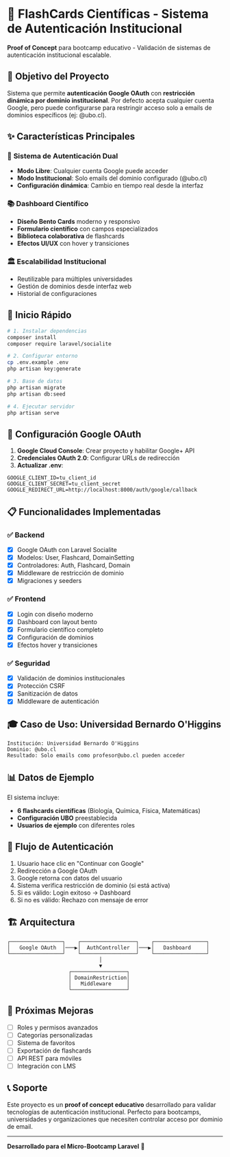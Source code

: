# 🧪 FlashCards Científicas - Sistema de Autenticación Institucional

**Proof of Concept** para bootcamp educativo - Validación de sistemas de autenticación institucional escalable.

## 🎯 Objetivo del Proyecto

Sistema que permite **autenticación Google OAuth** con **restricción dinámica por dominio institucional**. Por defecto acepta cualquier cuenta Google, pero puede configurarse para restringir acceso solo a emails de dominios específicos (ej: @ubo.cl).

## ✨ Características Principales

### 🔐 **Sistema de Autenticación Dual**
- **Modo Libre**: Cualquier cuenta Google puede acceder
- **Modo Institucional**: Solo emails del dominio configurado (@ubo.cl)
- **Configuración dinámica**: Cambio en tiempo real desde la interfaz

### 📚 **Dashboard Científico**
- **Diseño Bento Cards** moderno y responsivo
- **Formulario científico** con campos especializados
- **Biblioteca colaborativa** de flashcards
- **Efectos UI/UX** con hover y transiciones

### 🏛️ **Escalabilidad Institucional**
- Reutilizable para múltiples universidades
- Gestión de dominios desde interfaz web
- Historial de configuraciones

## 🚀 Inicio Rápido

```bash
# 1. Instalar dependencias
composer install
composer require laravel/socialite

# 2. Configurar entorno
cp .env.example .env
php artisan key:generate

# 3. Base de datos
php artisan migrate
php artisan db:seed

# 4. Ejecutar servidor
php artisan serve
```

## 🔧 Configuración Google OAuth

1. **Google Cloud Console**: Crear proyecto y habilitar Google+ API
2. **Credenciales OAuth 2.0**: Configurar URLs de redirección
3. **Actualizar .env**:
```env
GOOGLE_CLIENT_ID=tu_client_id
GOOGLE_CLIENT_SECRET=tu_client_secret
GOOGLE_REDIRECT_URL=http://localhost:8000/auth/google/callback
```

## 📋 Funcionalidades Implementadas

### ✅ **Backend**
- [x] Google OAuth con Laravel Socialite
- [x] Modelos: User, Flashcard, DomainSetting
- [x] Controladores: Auth, Flashcard, Domain
- [x] Middleware de restricción de dominio
- [x] Migraciones y seeders

### ✅ **Frontend**
- [x] Login con diseño moderno
- [x] Dashboard con layout bento
- [x] Formulario científico completo
- [x] Configuración de dominios
- [x] Efectos hover y transiciones

### ✅ **Seguridad**
- [x] Validación de dominios institucionales
- [x] Protección CSRF
- [x] Sanitización de datos
- [x] Middleware de autenticación

## 🎓 Caso de Uso: Universidad Bernardo O'Higgins

```
Institución: Universidad Bernardo O'Higgins
Dominio: @ubo.cl
Resultado: Solo emails como profesor@ubo.cl pueden acceder
```

## 📊 Datos de Ejemplo

El sistema incluye:
- **6 flashcards científicas** (Biología, Química, Física, Matemáticas)
- **Configuración UBO** preestablecida
- **Usuarios de ejemplo** con diferentes roles

## 🔄 Flujo de Autenticación

1. Usuario hace clic en "Continuar con Google"
2. Redirección a Google OAuth
3. Google retorna con datos del usuario
4. Sistema verifica restricción de dominio (si está activa)
5. Si es válido: Login exitoso → Dashboard
6. Si no es válido: Rechazo con mensaje de error

## 🏗️ Arquitectura

```
┌─────────────────┐    ┌──────────────────┐    ┌─────────────────┐
│   Google OAuth  │───▶│  AuthController  │───▶│   Dashboard     │
└─────────────────┘    └──────────────────┘    └─────────────────┘
                              │
                              ▼
                    ┌──────────────────┐
                    │ DomainRestriction│
                    │   Middleware     │
                    └──────────────────┘
```

## 🎯 Próximas Mejoras

- [ ] Roles y permisos avanzados
- [ ] Categorías personalizadas
- [ ] Sistema de favoritos
- [ ] Exportación de flashcards
- [ ] API REST para móviles
- [ ] Integración con LMS

## 📞 Soporte

Este proyecto es un **proof of concept educativo** desarrollado para validar tecnologías de autenticación institucional. Perfecto para bootcamps, universidades y organizaciones que necesiten controlar acceso por dominio de email.

---
**Desarrollado para el Micro-Bootcamp Laravel** 🚀
